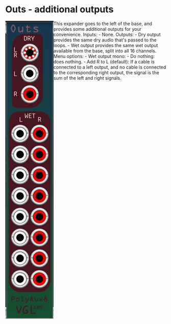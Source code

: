 # Outs - additional outputs

<img align="left" src="Outs.png">

This expander goes to the left of the base, and provides some additional outputs for your convenience.
Inputs: 
    - None.
Outputs: 
    - Dry output provides the same dry audio that's passed to the loops.
    - Wet output provides the same wet output available from the base, split into all 16 channels.
Menu options:
    - Wet output mono:
        - Do nothing: does nothing.
        - Add R to L (default): If a cable is connected to a left output, and no cable is connected to the corresponding right output, the signal is the sum of the left and right signals.
